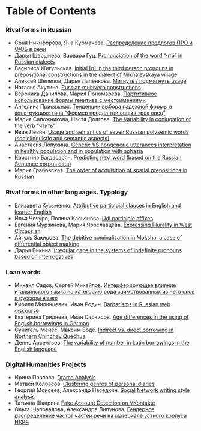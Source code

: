 # Table of Contents

### Rival forms in Russian 
* Соня Никифорова, Яна Курмачева. <a href="prepositions.nb.html">Распределение предлогов ПРО и О/ОБ в речи</a>
* Дарья Шершнева, Варвара Гуц. <a href="guts_shershneva_cho.html">Pronunciation of the word “что” in Russian dialects</a>
* Василиса Жигульская. <a href="zhigulskaya_pronouns.html">Initial [n] in the third person pronouns in prepositional constructions in the dialect of Mikhalevskaya village</a>
* Алексей Шелепов, Дарья Лапенкова. <a href="mignut_Lapenkova_Shelepov.html">Мигнуть / подмигнуть usage</a>
* Наталья Акутина. <a href="R akutina 2.pdf">Russian multiverb constructions</a>
* Вероника Данилова, Мария Пономарева. <a href="partitives-danilova-ponomareva.html">Партитивное использование формы генитива с местоимениями</a>
* Ангелина Присяжная. <a href="ovtsy_prisyazhnaya.html">Тенденции выбора падежной формы в конструкциях типа “Фермер продал три овцы / трех овец”</a>
* Мария Сапожникова, Настя Долгова. <a href="chtit.html">The Variability in conjugation of the verb “чтить”</a>
* Иван Левин. <a href="Levin_everyday_lexicon.nb.html">Usage and semantics of seven Russian polysemic words (sociolinguistic and semantic aspects)</a>
* Анастасия Лопухина. <a href="">Generic VS nongeneric utterances interpretation in healthy population and in population with aphasia</a>
* Кристинэ Багдасарян. <a href="Bagdasaryan_R.pdf">Predicting next word (based on the Russian Sentence corpus data)</a>
* Мария Грабовская. <a href="prepositions_acquisition.html">The order of acquisition of spatial prepositions in Russian</a>

### Rival forms in other languages. Typology
* Елизавета Кузьменко. <a href="kuzmenko.html">Attributive participial clauses in English and learner English</a>
* Илья Чечуро, Полина Касьянова. <a href="Udi_AOP_Chechuro_Kasyanova.html">Udi participle affixes</a>
* Евгения Мурзинова, Мария Ярославцева. <a href="">Expressing Plurality in West Circassian</a>
* Айгуль Закирова. <a href="">The debitive nominalization in Moksha: a case of differential object marking</a>
* Дарья Бикина. <a href="">Irregular gaps in the systems of indefinite pronouns based on interrogatives</a>

### Loan words
* Михаил Садов, Сергей Михайлов. <a href="">Интерферирующее влияние итальянского языка на категорию рода заимствованных из него слов в русском языке</a>
* Кирилл Милинцевич, Иван Родин. <a href="Barbarisms.html">Barbarisms in Russian web discourse</a>
* Екатерина Гриднева, Иван Саркисов. <a href="">Age differences in the using of English borrowings in German</a>
* Сунигель Менес, Максим Боде. <a href="">Indirect vs. direct borrowing in Northern Chinchay Quechua</a>
* Денис Арсентьев. <a href="">The variability of number in Latin borrowings in the English language</a>

### Digital Humanities Projects
* Ирина Павлова. <a href="">Drama Analysis</a>
* Матвей Колбасов. <a href="">Clustering genres of personal diaries</a>
* Георгий Моисеев, Александр Наседкин. <a href="">Social Network writing style analysis</a>
* Татьяна Шаврина <a href="">Fake Account Detection on VKontakte</a>
* Ольга Шаповалова, Александра Липунова. <a href="">Гендерное распределение частот частей речи на материале устного корпуса НКРЯ</a>

